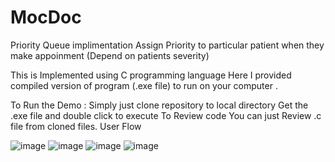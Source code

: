 # MocDoc
Priority Queue implimentation 
Assign Priority to particular patient when they make appoinment (Depend on patients severity)

This is Implemented using C programming language Here I provided compiled version of program (.exe file) to run on your computer .

To Run the Demo : Simply just clone repository to local directory Get the .exe file and double click to execute To Review code You can just Review .c file from cloned files. User Flow

![image](https://user-images.githubusercontent.com/74175084/197355783-c881ad72-6187-45e7-a892-a4ef6d26095e.png)
![image](https://user-images.githubusercontent.com/74175084/197355813-39b728f6-5f1f-4657-96ee-1465de7d88f6.png)
![image](https://user-images.githubusercontent.com/74175084/197355818-707aa197-49fe-43be-949a-ace77bd90cda.png)
![image](https://user-images.githubusercontent.com/74175084/197355827-db67f2d4-11d5-4724-aaa9-0b86c231888b.png)
